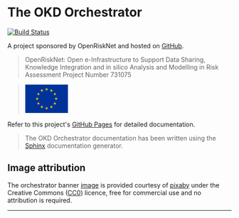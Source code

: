 # The OKD Orchestrator

[![Build Status](https://travis-ci.org/InformaticsMatters/okd-orchestrator.svg?branch=master)](https://travis-ci.org/InformaticsMatters/okd-orchestrator)

A project sponsored by OpenRiskNet and hosted on [GitHub].

>   OpenRiskNet: Open e-Infrastructure to Support Data Sharing,
    Knowledge Integration and in silico Analysis and Modelling in Risk Assessment
    Project Number 731075
    
>   ![](docs/images/eu-96x64.png)

Refer to this project's [GitHub Pages] for detailed documentation.

>   The OKD Orchestrator documentation has been written using the [Sphinx]
    documentation generator.

## Image attribution

The orchestrator banner [image] is provided courtesy of [pixaby] under the
Creative Commons ([CC0]) licence, free for commercial use and no
attribution is required.

---

[cc0]: https://creativecommons.org/publicdomain/zero/1.0/deed.en
[github]: https://github.com/InformaticsMatters/okd-orchestrator
[github pages]: https://docs.informaticsmatters.com/build/html/index.html
[image]: https://pixabay.com/en/vintage-retro-silhouette-black-1318361/
[pixaby]: https://pixabay.com
[sphinx]: http://www.sphinx-doc.org/en/master/
